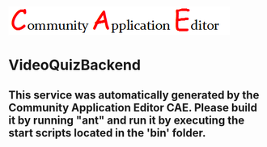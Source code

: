 ![CAE](https://github.com/CAE-Mario/application-videoapplicationmodel/blob/master/microservice-VideoQuizBackend/img/logo.png)  

VideoQuizBackend
===================


This service was automatically generated by the Community Application Editor CAE. Please build it by running "ant" and run it by executing the start scripts located in the 'bin' folder.
---------------
